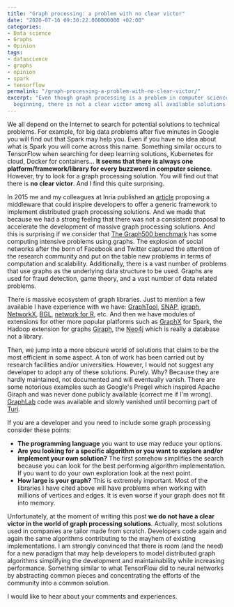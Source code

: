 ```yaml
---
title: "Graph processing: a problem with no clear victor"
date: "2020-07-16 09:30:22.000000000 +02:00"
categories:
- Data science
- Graphs
- Opinion
tags:
- datascience
- graphs
- opinion
- spark
- tensorflow
permalink: "/graph-processing-a-problem-with-no-clear-victor/"
excerpt: "Even though graph processing is a problem in computer science since its very
  beginning, there is not a clear victor among all available solutions. Why?"
---
```

We all depend on the Internet to search for potential solutions to technical problems. For example, for big data problems after five minutes in Google you will find out that Spark may help you. Even if you have no idea about what is Spark you will come across this name. Something similar occurs to TensorFlow when searching for deep learning solutions,  Kubernetes for cloud, Docker for containers... **It seems that there is always one platform/framework/library for every buzzword in computer science**. However, try to look for a graph processing solution. You will find out that there is **no clear victor**. And I find this quite surprising.

In 2015 me and my colleagues at Inria published an [article](https://hal.inria.fr/hal-01111459/document) proposing a middleware that could inspire developers to offer a generic framework to implement distributed graph processing solutions. And we made that because we had a strong feeling that there was not a consistent proposal to accelerate the development of massive graph processing solutions. And this is surprising if we consider that [The Graph500 benchmark](graph500.org) has some computing intensive problems using graphs. The explosion of social networks after the born of Facebook and Twitter captured the attention of the research community and put on the table new problems in terms of computation and scalability. Additionally, there is a vast number of problems that use graphs as the underlying data structure to be used. Graphs are used for fraud detection, game theory, and a vast number of data related problems.

There is massive ecosystem of graph libraries. Just to mention a few available I have experience with we have:   [GraphTool](https://graph-tool.skewed.de/), [SNAP](https://snap.stanford.edu/snap/),  [igraph](https://igraph.org/), [NetworkX](https://networkx.github.io/), [BGL](https://www.boost.org/doc/libs/1_66_0/libs/graph/doc/), [network for R](https://cran.r-project.org/web/packages/network/network.pdf), etc. And then we have modules of extensions for other more popular platforms such as [GraphX](http://spark.apache.org/graphx/) for Spark, the Hadoop extension for graphs [Giraph](https://giraph.apache.org/), the [Neo4j](https://neo4j.com/) which is really a database not a library.

Then, we jump into a more obscure world of solutions that claim to be the most efficient in some aspect. A ton of work has been carried out by research facilities and/or universities. However, I would not suggest any developer to adopt any of these solutions. Purely. Why? Because they are hardly maintained, not documented and will eventually vanish. There are some notorious examples such as Google's Pregel which inspired Apache Giraph and was never done publicly available (correct me if I'm wrong). [GraphLab](https://arxiv.org/abs/1204.6078) code was available and slowly vanished until becoming part of [Turi](turi.com).

If you are a developer and you need to include some graph processing consider these points:
- **The programming language** you want to use may reduce your options.
- **Are you looking for a specific algorithm or you want to explore and/or implement your own solution?** The first somehow simplifies the search because you can look for the best performing algorithm implementation. If you want to do your own exploration look at the next point.
- **How large is your graph?** This is extremely important. Most of the libraries I have cited above will have problems when working with millions of vertices and edges. It is even worse if your graph does not fit into memory.

Unfortunately, at the moment of writing this post **we do not have a clear victor in the world of graph processing solutions**. Actually, most solutions used in companies are tailor made from scratch. Developers code again and again the same algorithms contributing to the mayhem of existing implementations. I am strongly convinced that there is room (and the need) for a new paradigm that may help developers to model distributed graph algorithms simplifying the development and maintainability while increasing performance. Something similar to what TensorFlow did to neural networks by abstracting common pieces and concentrating the efforts of the community into a common solution.

I would like to hear about your comments and experiences.